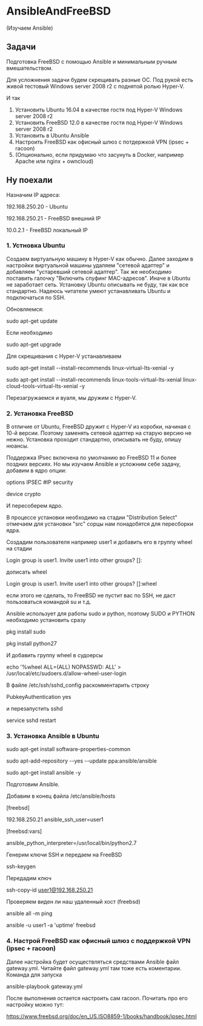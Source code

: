 # AnsibleAndFreeBSD
(Изучаем Ansible)


## Задачи

Подготовка FreeBSD с помощью Ansible и минимальным ручным вмешательством.

Для усложнения задачи будем скрещивать разные ОС.
Под рукой есть живой тестовый Windows server 2008 r2
с поднятой ролью Hyper-V.

И так
1. Установить Ubuntu 16.04 в качестве гостя под Hyper-V Windows server 2008 r2
2. Установить FreeBSD 12.0 в качестве гостя под Hyper-V Windows server 2008 r2
3. Установить в Ubuntu Ansible
4. Настроить FreeBSD как офисный шлюз с потдержкой VPN (ipsec + racoon)
5. (Опционально, если придумаю что засунуть в Docker, например Apache или nginx + owncloud)



## Ну поехали

Назначим IP адреса:

192.168.250.20 - Ubuntu

192.168.250.21 - FreeBSD внешний IP

10.0.2.1       - FreeBSD локальный IP

### 1. Устновка Ubuntu
Создаем виртуальную машину в Hyper-V как обычно.
Далее заходим в настройки виртуальной машины удаляем "сетевой адаптер" и добавляем "устаревший сетевой адаптер".
Так же необходимо поставить галочку "Включить спуфинг MAC-адресов". Иначе в Ubuntu не заработает сеть.
Установку Ubuntu описывать не буду, так как все стандартно.
Надеюсь читатели умеют устанавливать Ubuntu и подключаться по SSH.

Обновляемся:

sudo apt-get update

Если необходимо

sudo apt-get upgrade

Для скрещивания с Hyper-V устанавливаем

sudo apt-get install --install-recommends linux-virtual-lts-xenial -y

sudo apt-get install --install-recommends linux-tools-virtual-lts-xenial linux-cloud-tools-virtual-lts-xenial -y

Перезагружаемся и вуаля, мы дружим с Hyper-V.

### 2. Установка FreeBSD
В отличие от Ubuntu, FreeBSD дружит с Hyper-V из коробки, начиная с 10-й версии. Поэтому заменять сетевой адаптер на старую
версию не нежно.
Установка проходит стандартно, описывать не буду, опишу нюансы.

Поддержка IPsec включена по умолчанию во FreeBSD 11 и более поздних версиях.
Но мы изучаем Ansible и усложним себе задачу, добавим в ядро опции:

options   IPSEC        #IP security

device    crypto

И пересоберем ядро.

В процессе установки необходимо на стадии
"Distribution Select" отмечаем для установки "src"
сорцы нам понадобятся для пересборки ядра.

Создадим пользователя например user1 и добавить его в группу wheel на стадии

Login group is user1. Invite user1 into other groups? []:

дописать wheel

Login group is user1. Invite user1 into other groups? []:wheel

если этого не сделать, то FreeBSD не пустит вас по SSH,
не даст пользоваться командой su и т.д.

Ansible использует для работы sudo и python,
поэтому SUDO и PYTHON необходимо установить сразу

pkg install sudo

pkg install python27

И добавить группу wheel в судоерсы

echo '%wheel ALL=(ALL) NOPASSWD: ALL' > /usr/local/etc/sudoers.d/allow-wheel-user-login

В файле /etc/ssh/sshd_config раскомментарить строку

PubkeyAuthentication yes

и перезапустить sshd

service sshd restart

### 3. Установка Ansible в Ubuntu
sudo apt-get install software-properties-common

sudo apt-add-repository --yes --update ppa:ansible/ansible

sudo apt-get install ansible -y

Подготовим Ansible.

Добавим в конец файла /etc/ansible/hosts

[freebsd]

192.168.250.21 ansible_ssh_user=user1

[freebsd:vars]

ansible_python_interpreter=/usr/local/bin/python2.7

Генерим ключи SSH и передаем на FreeBSD

ssh-keygen

Передадим ключ

ssh-copy-id user1@192.168.250.21

Проверяем виден ли наш удаленный хост (freebsd)

ansible all -m ping

ansible -u user1 -a 'uptime' freebsd


### 4. Настрой FreeBSD как офисный шлюз с поддержкой VPN (ipsec + racoon)
Далее настройка будет осуществляться средствами Ansible
файл gateway.yml. Читайте файл gateway.yml там тоже есть коментарии.
Команда для запуска

ansible-playbook gateway.yml

После выполнения остается настроить сам racoon.
Почитать про его настройку можно тут:

https://www.freebsd.org/doc/en_US.ISO8859-1/books/handbook/ipsec.html



